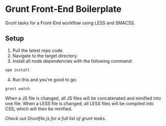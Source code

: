 # Grunt Front-End Boilerplate

Grunt tasks for a Front-End workflow using LESS and SMACSS.

## Setup

1. Pull the latest repo code.
2. Navigate to the target directory.
3. Install all node dependencies with the following command:
```sh
npm install
```
4. Run this and you're good to go:
```sh
grunt watch
```

When a JS file is changed, all JS files will be concatenated and minified into one file.
When a LESS file is changed, all LESS files will be compiled into CSS, which will then be minified.

*Check out Gruntfile.js for a full list of grunt tasks.*

